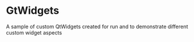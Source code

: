 # GtWidgets
A sample of custom QtWidgets created for run and to demonstrate different custom widget aspects
